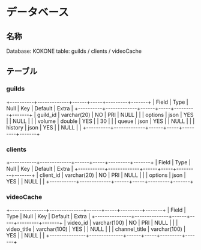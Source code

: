 # データベース

## 名称

Database: KOKONE
table: guilds / clients / videoCache

## テーブル

### guilds

+----------+-------------+------+-----+---------+-------+
| Field    | Type        | Null | Key | Default | Extra |
+----------+-------------+------+-----+---------+-------+
| guild_id | varchar(20) | NO   | PRI | NULL    |       |
| options  | json        | YES  |     | NULL    |       |
| volume   | double      | YES  |     | 30      |       |
| queue    | json        | YES  |     | NULL    |       |
| history  | json        | YES  |     | NULL    |       |
+----------+-------------+------+-----+---------+-------+

### clients

+-----------+-------------+------+-----+---------+-------+
| Field     | Type        | Null | Key | Default | Extra |
+-----------+-------------+------+-----+---------+-------+
| client_id | varchar(20) | NO   | PRI | NULL    |       |
| options   | json        | YES  |     | NULL    |       |
+-----------+-------------+------+-----+---------+-------+

### videoCache

+---------------+--------------+------+-----+---------+-------+
| Field         | Type         | Null | Key | Default | Extra |
+---------------+--------------+------+-----+---------+-------+
| video_id      | varchar(100) | NO   | PRI | NULL    |       |
| video_title   | varchar(100) | YES  |     | NULL    |       |
| channel_title | varchar(100) | YES  |     | NULL    |       |
+---------------+--------------+------+-----+---------+-------+
